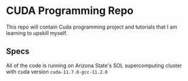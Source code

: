 # CUDA Programming Repo
This repo will contain Cuda programming project and tutorials that I am learning to upskill myself.

## Specs
All of the code is running on Arizona State's SOL supercomputing cluster with cuda version `cuda-11.7.0-gcc-11.2.0`
